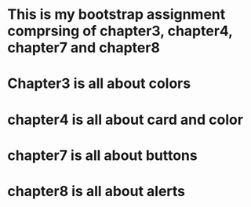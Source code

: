 # This is my bootstrap assignment comprsing of chapter3, chapter4, chapter7 and chapter8
# Chapter3 is all about colors
# chapter4 is all about card and color
# chapter7 is all about  buttons
# chapter8 is all about alerts
